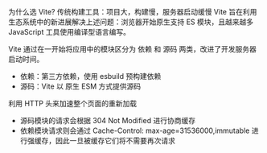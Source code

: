 为什么选 Vite?
传统构建工具：项目大，构建慢，服务器启动缓慢
Vite 旨在利用生态系统中的新进展解决上述问题：浏览器开始原生支持 ES 模块，且越来越多 JavaScript 工具使用编译型语言编写。

Vite 通过在一开始将应用中的模块区分为 依赖 和 源码 两类，改进了开发服务器启动时间。
- 依赖：第三方依赖，使用 esbuild 预构建依赖
- 源码：Vite 以 原生 ESM 方式提供源码

利用 HTTP 头来加速整个页面的重新加载
- 源码模块的请求会根据 304 Not Modified 进行协商缓存
- 依赖模块请求则会通过 Cache-Control: max-age=31536000,immutable 进行强缓存，因此一旦被缓存它们将不需要再次请求
